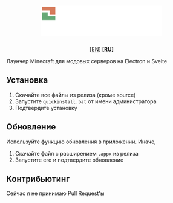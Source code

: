 <h1 align="center">
  <img src="./readme_logo.png" width="320"/>
</h1>

<p align="center">
  <a href="../README.md">[EN]</a>
  <b>[RU]</b>
</p>
Лаунчер Minecraft для модовых серверов на Electron и Svelte

## Установка

1. Скачайте все файлы из релиза (кроме source)
2. Запустите `quickinstall.bat` от имени администратора
3. Подтвердите установку

## Обновление

Используйте функцию обновления в приложении. Иначе,

1. Скачайте файл с расширением `.appx` из релиза
2. Запустите его и подтвердите обновление

## Контрибьютинг

Сейчас я не принимаю Pull Request'ы
